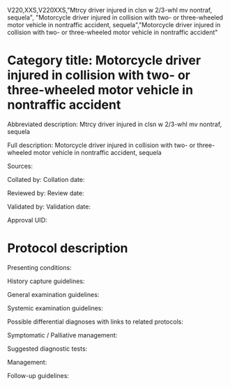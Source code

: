 V220,XXS,V220XXS,"Mtrcy driver injured in clsn w 2/3-whl mv nontraf, sequela", "Motorcycle driver injured in collision with two- or three-wheeled motor vehicle in nontraffic accident, sequela","Motorcycle driver injured in collision with two- or three-wheeled motor vehicle in nontraffic accident"
# Category title: Motorcycle driver injured in collision with two- or three-wheeled motor vehicle in nontraffic accident

Abbreviated description: Mtrcy driver injured in clsn w 2/3-whl mv nontraf, sequela

Full description: Motorcycle driver injured in collision with two- or three-wheeled motor vehicle in nontraffic accident, sequela

Sources:

Collated by:
Collation date:

Reviewed by:
Review date:

Validated by:
Validation date:

Approval UID:

# Protocol description

Presenting conditions:

History capture guidelines:

General examination guidelines:

Systemic examination guidelines:

Possible differential diagnoses with links to related protocols:

Symptomatic / Palliative management:

Suggested diagnostic tests:

Management:

Follow-up guidelines:
